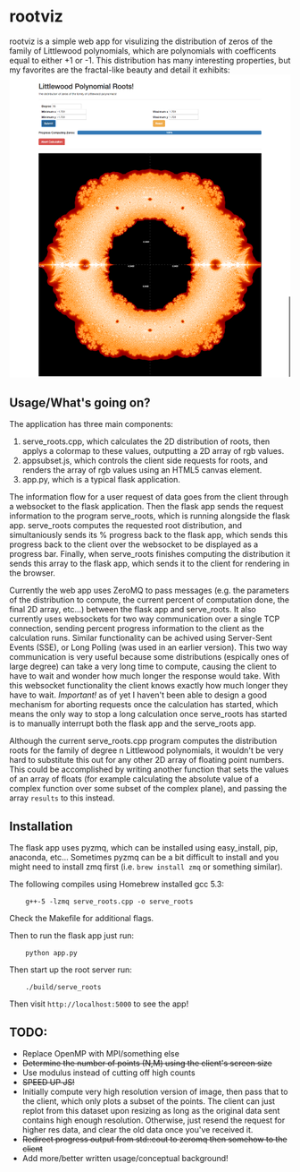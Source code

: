 # rootviz
rootviz is a simple web app for visulizing the distribution of zeros of the family of Littlewood polynomials, which are polynomials with coefficents equal to either +1 or -1. This distribution has many interesting properties, but my favorites are the fractal-like beauty and detail it exhibits:
![Degree 16 family of roots](/images/github_rootviz_example.png "Degree 16 family of roots")

## Usage/What's going on?
The application has three main components:
1.	serve_roots.cpp, which calculates the 2D distribution of roots, then applys a colormap to these values, outputting a 2D array of rgb values.
2.	appsubset.js, which controls the client side requests for roots, and renders the array of rgb values using an HTML5 canvas element.
3.	app.py, which is a typical flask application.

The information flow for a user request of data goes from the client through a websocket to the flask application. Then the flask app sends the request information to the program serve_roots, which is running alongside the flask app. serve_roots computes the requested root distribution, and simultaniously sends its % progress back to the flask app, which sends this progress back to the client over the websocket to be displayed as a progress bar. Finally, when serve_roots finishes computing the distribution it sends this array to the flask app, which sends it to the client for rendering in the browser.

Currently the web app uses ZeroMQ to pass messages (e.g. the parameters of the distribution to compute, the current percent of computation done, the final 2D array, etc...) between the flask app and serve_roots. It also currently uses websockets for two way communication over a single TCP connection, sending percent progress information to the client as the calculation runs. Similar functionality can be achived using Server-Sent Events (SSE), or Long Polling (was used in an earlier version).  This two way communication is very useful because some distributions (espically ones of large degree) can take a very long time to compute, causing the client to have to wait and wonder how much longer the response would take. With this websocket functionality the client knows exactly how much longer they have to wait. *Important!* as of yet I haven't been able to design a good mechanism for aborting requests once the calculation has started, which means the only way to stop a long calculation once serve_roots has started is to manually interrupt both the flask app and the serve_roots app.

Although the current serve_roots.cpp program computes the distribution roots for the family of degree n Littlewood polynomials, it wouldn't be very hard to substitute this out for any other 2D array of floating point numbers. This could be accomplished by writing another function that sets the values of an array of floats (for example calculating the absolute value of a complex function over some subset of the complex plane), and passing the array ```results``` to this instead.

## Installation
The flask app uses pyzmq, which can be installed using easy_install, pip, anaconda, etc...
Sometimes pyzmq can be a bit difficult to install and you might need to install zmq first (i.e. ```brew install zmq``` or something similar).

The following compiles using Homebrew installed gcc 5.3:
```
	g++-5 -lzmq serve_roots.cpp -o serve_roots
```
Check the Makefile for additional flags.

Then to run the flask app just run:
```
	python app.py
```

Then start up the root server run:
```
	./build/serve_roots
```

Then visit ```http://localhost:5000``` to see the app!


## TODO:
* Replace OpenMP with MPI/something else
* ~~Determine the number of points (N,M) using the client's screen size~~
* Use modulus instead of cutting off high counts
* ~~SPEED UP JS!~~
* Initially compute very high resolution version of image,
   then pass that to the client, which only plots a subset of the points.
   The client can just replot from this dataset upon resizing as long
   as the original data sent contains high enough resolution.
   Otherwise, just resend the request for higher res data, and clear the old
   data once you've received it.
* ~~Redirect progress output from std::cout to zeromq then somehow to the client~~
* Add more/better written usage/conceptual background!
	
